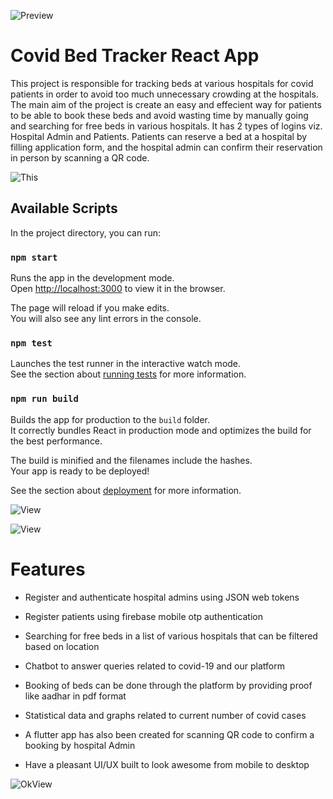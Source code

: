 ![Preview](https://i.imgur.com/W8op4O3.png)

# Covid Bed Tracker React App

This project is responsible for tracking beds at various hospitals for covid patients in order to avoid too much unnecessary crowding at the hospitals. The main aim of the project is create an easy and effecient way for patients to be able to book these beds and avoid wasting time by manually going and searching for free beds in various hospitals. It has 2 types of logins viz. Hospital Admin and Patients. Patients can reserve a bed at a hospital by filling application form, and the hospital admin can confirm their reservation in person by scanning a QR code.

![This](https://i.imgur.com/0ofa8tr.png)

## Available Scripts

In the project directory, you can run:

### `npm start`

Runs the app in the development mode.\
Open [http://localhost:3000](http://localhost:3000) to view it in the browser.

The page will reload if you make edits.\
You will also see any lint errors in the console.

### `npm test`

Launches the test runner in the interactive watch mode.\
See the section about [running tests](https://facebook.github.io/create-react-app/docs/running-tests) for more information.

### `npm run build`

Builds the app for production to the `build` folder.\
It correctly bundles React in production mode and optimizes the build for the best performance.

The build is minified and the filenames include the hashes.\
Your app is ready to be deployed!

See the section about [deployment](https://facebook.github.io/create-react-app/docs/deployment) for more information.

![View](https://i.imgur.com/utiI2Ry.png)

![View](https://i.imgur.com/iaYN4Aq.png)

# Features

-   Register and authenticate hospital admins using JSON web tokens

-   Register patients using firebase mobile otp authentication

-   Searching for free beds in a list of various hospitals that can be filtered based on location

-   Chatbot to answer queries related to covid-19 and our platform

-   Booking of beds can be done through the platform by providing proof like aadhar in pdf format

-   Statistical data and graphs related to current number of covid cases

-   A flutter app has also been created for scanning QR code to confirm a booking by hospital Admin

-   Have a pleasant UI/UX built to look awesome from mobile to desktop

![OkView](https://i.imgur.com/dTvrsrk.png)
